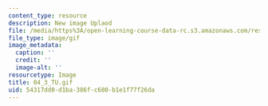 ```yaml
---
content_type: resource
description: New image Uplaod
file: /media/https%3A/open-learning-course-data-rc.s3.amazonaws.com/res-21g-01-kana-spring-2010/54317dd0d1ba386fc680b1e1f77f26da_04_3_TU.gif
file_type: image/gif
image_metadata:
  caption: ''
  credit: ''
  image-alt: ''
resourcetype: Image
title: 04_3_TU.gif
uid: 54317dd0-d1ba-386f-c680-b1e1f77f26da
---
```

